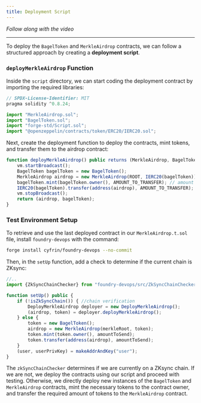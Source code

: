 ```yaml
---
title: Deployment Script
---
```


_Follow along with the video_

---

To deploy the `BagelToken` and `MerkleAirdrop` contracts, we can follow a structured approach by creating a **deployment script**.

### `deployMerkleAirdrop` Function

Inside the `script` directory, we can start coding the deployment contract by importing the required libraries:

```js
// SPDX-License-Identifier: MIT
pragma solidity ^0.8.24;

import "MerkleAirdrop.sol";
import "BagelToken.sol";
import "forge-std/Script.sol";
import "@openzeppelin/contracts/token/ERC20/IERC20.sol";
```

Next, create the deployment function to deploy the contracts, mint tokens, and transfer them to the airdrop contract:

```js
function deployMerkleAirdrop() public returns (MerkleAirdrop, BagelToken) {
    vm.startBroadcast();
    BagelToken bagelToken = new BagelToken();
    MerkleAirdrop airdrop = new MerkleAirdrop(ROOT, IERC20(bagelToken));
    bagelToken.mint(bagelToken.owner(), AMOUNT_TO_TRANSFER); // amount for four claimers
    IERC20(bagelToken).transfer(address(airdrop), AMOUNT_TO_TRANSFER); // transfer tokens to the airdrop contract
    vm.stopBroadcast();
    return (airdrop, bagelToken);
}
```

### Test Environment Setup

To retrieve and use the last deployed contract in our `MerkleAirdrop.t.sol` file, install `foundry-devops` with the command:

```bash
forge install cyfrin/foundry-devops --no-commit
```

Then, in the `setUp` function, add a check to determine if the current chain is ZKsync:

```js
//..
import {ZkSyncChainChecker} from "foundry-devops/src/ZkSyncChainChecker.sol";

function setUp() public {
    if (!isZkSyncChain()) { //chain verification
        DeployMerkleAirdrop deployer = new DeployMerkleAirdrop();
        (airdrop, token) = deployer.deployMerkleAirdrop();
    } else {
        token = new BagelToken();
        airdrop = new MerkleAirdrop(merkleRoot, token);
        token.mint(token.owner(), amountToSend);
        token.transfer(address(airdrop), amountToSend);
    }
    (user, userPrivKey) = makeAddrAndKey("user");
}
```

The `zkSyncChainChecker` determines if we are currently on a ZKsync chain. If we are not, we deploy the contracts using our script and proceed with testing. Otherwise, we directly deploy new instances of the `BagelToken` and `MerkleAirdrop` contracts, mint the necessary tokens to the contract owner, and transfer the required amount of tokens to the `MerkleAirdrop` contract.
